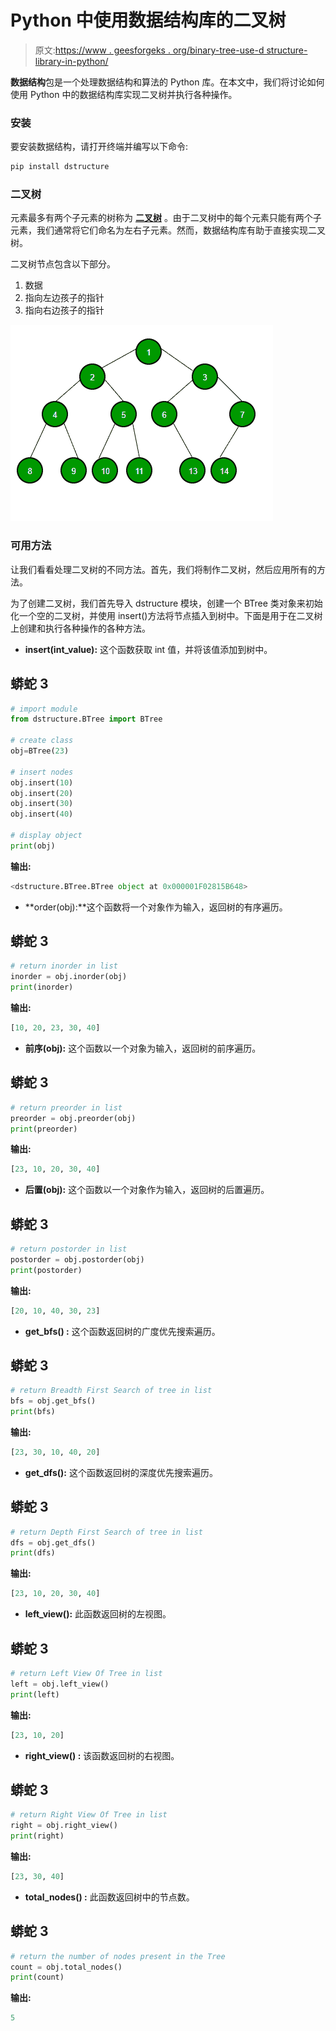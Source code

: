 # Python 中使用数据结构库的二叉树

> 原文:[https://www . geesforgeks . org/binary-tree-use-d structure-library-in-python/](https://www.geeksforgeeks.org/binary-tree-using-dstructure-library-in-python/)

**数据结构**包是一个处理数据结构和算法的 Python 库。在本文中，我们将讨论如何使用 Python 中的数据结构库实现二叉树并执行各种操作。

### **安装**

要安装数据结构，请打开终端并编写以下命令:

```py
pip install dstructure
```

### **二叉树**

元素最多有两个子元素的树称为 [**二叉树**](https://www.geeksforgeeks.org/binary-tree-set-1-introduction/) 。由于二叉树中的每个元素只能有两个子元素，我们通常将它们命名为左右子元素。然而，数据结构库有助于直接实现二叉树。

二叉树节点包含以下部分。

1.  数据
2.  指向左边孩子的指针
3.  指向右边孩子的指针

![](img/51a393ae1e2d94d14b5067e96e884b40.png)

### 可用方法

让我们看看处理二叉树的不同方法。首先，我们将制作二叉树，然后应用所有的方法。

为了创建二叉树，我们首先导入 dstructure 模块，创建一个 BTree 类对象来初始化一个空的二叉树，并使用 insert()方法将节点插入到树中。下面是用于在二叉树上创建和执行各种操作的各种方法。

*   **insert(int_value):** 这个函数获取 int 值，并将该值添加到树中。

## 蟒蛇 3

```py
# import module
from dstructure.BTree import BTree

# create class
obj=BTree(23)

# insert nodes
obj.insert(10) 
obj.insert(20) 
obj.insert(30) 
obj.insert(40) 

# display object
print(obj)
```

**输出:**

```py
<dstructure.BTree.BTree object at 0x000001F02815B648>
```

*   **order(obj):**这个函数将一个对象作为输入，返回树的有序遍历。

## 蟒蛇 3

```py
# return inorder in list
inorder = obj.inorder(obj)  
print(inorder)
```

**输出:**

```py
[10, 20, 23, 30, 40]
```

*   **前序(obj):** 这个函数以一个对象为输入，返回树的前序遍历。

## 蟒蛇 3

```py
# return preorder in list
preorder = obj.preorder(obj) 
print(preorder)
```

**输出:**

```py
[23, 10, 20, 30, 40]
```

*   **后置(obj):** 这个函数以一个对象作为输入，返回树的后置遍历。

## 蟒蛇 3

```py
# return postorder in list
postorder = obj.postorder(obj)  
print(postorder)
```

**输出:**

```py
[20, 10, 40, 30, 23]
```

*   **get_bfs() :** 这个函数返回树的广度优先搜索遍历。

## 蟒蛇 3

```py
# return Breadth First Search of tree in list
bfs = obj.get_bfs()  
print(bfs)
```

**输出:**

```py
[23, 30, 10, 40, 20]
```

*   **get_dfs():** 这个函数返回树的深度优先搜索遍历。

## 蟒蛇 3

```py
# return Depth First Search of tree in list
dfs = obj.get_dfs()  
print(dfs)
```

**输出:**

```py
[23, 10, 20, 30, 40]
```

*   **left_view():** 此函数返回树的左视图。

## 蟒蛇 3

```py
# return Left View Of Tree in list
left = obj.left_view()
print(left)
```

**输出:**

```py
[23, 10, 20]
```

*   **right_view() :** 该函数返回树的右视图。

## 蟒蛇 3

```py
# return Right View Of Tree in list
right = obj.right_view()  
print(right)
```

**输出:**

```py
[23, 30, 40]
```

*   **total_nodes() :** 此函数返回树中的节点数。

## 蟒蛇 3

```py
# return the number of nodes present in the Tree
count = obj.total_nodes() 
print(count)
```

**输出:**

```py
5
```